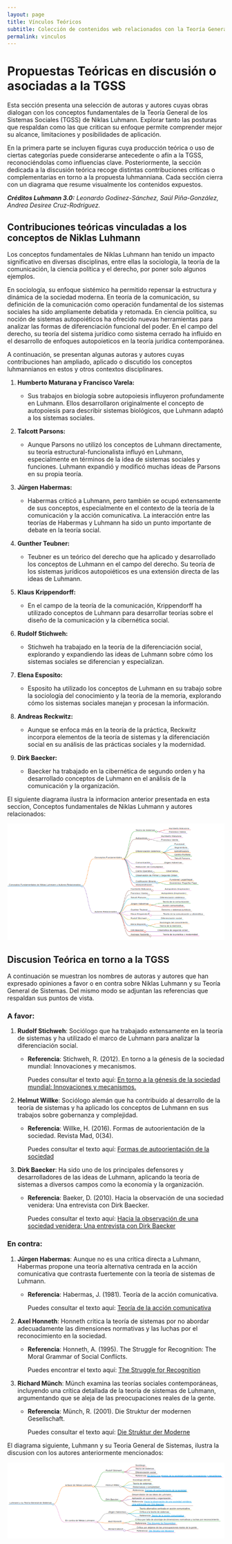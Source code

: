 ```yaml
---
layout: page
title: Vínculos Teóricos
subtitle: Colección de contenidos web relacionados con la Teoría General de Sistemas Sociales de Niklas Luhmann 
permalink: vinculos
---
```


# Propuestas Teóricas en discusión o asociadas a la TGSS 

Esta sección presenta una selección de autoras y autores cuyas obras dialogan con los conceptos fundamentales de la Teoría General de los Sistemas Sociales (TGSS) de Niklas Luhmann. Explorar tanto las posturas que respaldan como las que critican su enfoque permite comprender mejor su alcance, limitaciones y posibilidades de aplicación.   

En la primera parte se incluyen figuras cuya producción teórica o uso de ciertas categorías puede considerarse antecedente o afín a la TGSS, reconociéndolas como influencias clave. Posteriormente, la sección dedicada a la discusión teórica recoge distintas contribuciones críticas o complementarias en torno a la propuesta luhmanniana. Cada sección cierra con un diagrama que resume visualmente los contenidos expuestos.   

***Créditos Luhmann 3.0:** Leonardo Godínez-Sánchez, Saúl Piña-González, Andrea Desiree Cruz-Rodríguez.*   

## Contribuciones teóricas vinculadas a los conceptos de Niklas Luhmann  

Los conceptos fundamentales de Niklas Luhmann han tenido un impacto significativo en diversas disciplinas, entre ellas la sociología, la teoría de la comunicación, la ciencia política y el derecho, por poner solo algunos ejemplos.  

En sociología, su enfoque sistémico ha permitido repensar la estructura y dinámica de la sociedad moderna. En teoría de la comunicación, su definición de la comunicación como operación fundamental de los sistemas sociales ha sido ampliamente debatida y retomada. En ciencia política, su noción de sistemas autopoiéticos ha ofrecido nuevas herramientas para analizar las formas de diferenciación funcional del poder. En el campo del derecho, su teoría del sistema jurídico como sistema cerrado ha influido en el desarrollo de enfoques autopoieticos en la teoría jurídica contemporánea.  

A continuación, se presentan algunas autoras y autores cuyas contribuciones han ampliado, aplicado o discutido los conceptos luhmannianos en estos y otros contextos disciplinares.

1. **Humberto Maturana y Francisco Varela:**
   - Sus trabajos en biología sobre autopoiesis influyeron profundamente en Luhmann. Ellos desarrollaron originalmente el concepto de autopoiesis para describir sistemas biológicos, que Luhmann adaptó a los sistemas sociales.


2. **Talcott Parsons:**
   - Aunque Parsons no utilizó los conceptos de Luhmann directamente, su teoría estructural-funcionalista influyó en Luhmann, especialmente en términos de la idea de sistemas sociales y funciones. Luhmann expandió y modificó muchas ideas de Parsons en su propia teoría.


3. **Jürgen Habermas:**
   - Habermas criticó a Luhmann, pero también se ocupó extensamente de sus conceptos, especialmente en el contexto de la teoría de la comunicación y la acción comunicativa. La interacción entre las teorías de Habermas y Luhmann ha sido un punto importante de debate en la teoría social.


4. **Gunther Teubner:**
   - Teubner es un teórico del derecho que ha aplicado y desarrollado los conceptos de Luhmann en el campo del derecho. Su teoría de los sistemas jurídicos autopoiéticos es una extensión directa de las ideas de Luhmann.


5. **Klaus Krippendorff:**
   - En el campo de la teoría de la comunicación, Krippendorff ha utilizado conceptos de Luhmann para desarrollar teorías sobre el diseño de la comunicación y la cibernética social.


6. **Rudolf Stichweh:**
   - Stichweh ha trabajado en la teoría de la diferenciación social, explorando y expandiendo las ideas de Luhmann sobre cómo los sistemas sociales se diferencian y especializan.


7. **Elena Esposito:**
   - Esposito ha utilizado los conceptos de Luhmann en su trabajo sobre la sociología del conocimiento y la teoría de la memoria, explorando cómo los sistemas sociales manejan y procesan la información.


8. **Andreas Reckwitz:**
   - Aunque se enfoca más en la teoría de la práctica, Reckwitz incorpora elementos de la teoría de sistemas y la diferenciación social en su análisis de las prácticas sociales y la modernidad.


9. **Dirk Baecker:**
   - Baecker ha trabajado en la cibernética de segundo orden y ha desarrollado conceptos de Luhmann en el análisis de la comunicación y la organización.


El siguiente diagrama ilustra la informacion anterior presentada en esta seccion, Conceptos fundamentales de Niklas Luhmann y autores relacionados:

![Diagrama](https://github.com/rosariorogel/luhmann/blob/main/assets/img/Conceptos%20fundamentales%20Luhmann.png.png?raw=true)



## Discusion Teórica en torno a la TGSS

A continuación se muestran los nombres de autoras y autores que han expresado opiniones a favor o en contra sobre Niklas Luhmann y su Teoría General de Sistemas. Del mismo modo se adjuntan las referencias que respaldan sus puntos de vista.

### A favor:

1. **Rudolf Stichweh**: Sociólogo que ha trabajado extensamente en la teoría de sistemas y ha utilizado el marco de Luhmann para analizar la diferenciación social.
   - **Referencia**: Stichweh, R. (2012).  En torno a la génesis de la sociedad mundial: Innovaciones y mecanismos.

     Puedes consultar el texto aquí: [En torno a la génesis de la sociedad mundial: Innovaciones y mecanismos.](https://revistamad.uchile.cl/index.php/RMAD/article/view/18892)


2. **Helmut Willke**: Sociólogo alemán que ha contribuido al desarrollo de la teoría de sistemas y ha aplicado los conceptos de Luhmann en sus trabajos sobre gobernanza y complejidad.
   - **Referencia**: Willke, H. (2016). Formas de autoorientación de la sociedad. Revista Mad, 0(34).

     Puedes consultar el texto aquí: [Formas de autoorientación de la sociedad](https://revistamad.uchile.cl/index.php/RMAD/article/view/40608)


3. **Dirk Baecker**: Ha sido uno de los principales defensores y desarrolladores de las ideas de Luhmann, aplicando la teoría de sistemas a diversos campos como la economía y la organización.
   - **Referencia**: Baeker, D. (2010). Hacia la observación de una sociedad venidera: Una entrevista con Dirk Baecker.

     Puedes consultar el texto aquí:  [Hacia la observación de una sociedad venidera: Una entrevista con Dirk Baecker](https://revistamad.uchile.cl/index.php/RMAD/article/view/27347)


### En contra:

1. **Jürgen Habermas**: Aunque no es una crítica directa a Luhmann, Habermas propone una teoría alternativa centrada en la acción comunicativa que contrasta fuertemente con la teoría de sistemas de Luhmann.
   - **Referencia**: Habermas, J. (1981). Teoría de la acción comunicativa.

     Puedes consultar el texto aquí:  [Teoría de la acción comunicativa](https://pics.unison.mx/doctorado/wp-content/uploads/2020/05/Teoria-de_la_accion_comunicativa-Habermas-Jurgen.pdf)


2. **Axel Honneth**: Honneth critica la teoría de sistemas por no abordar adecuadamente las dimensiones normativas y las luchas por el reconocimiento en la sociedad.
   - **Referencia**: Honneth, A. (1995). The Struggle for Recognition: The Moral Grammar of Social Conflicts.

     Puedes encontrar el texto aquí: [The Struggle for Recognition](https://cristianorodriguesdotcom.wordpress.com/wp-content/uploads/2013/06/honneth.pdf)


3. **Richard Münch**: Münch examina las teorías sociales contemporáneas, incluyendo una crítica detallada de la teoría de sistemas de Luhmann, argumentando que se aleja de las preocupaciones reales de la gente.
   - **Referencia**: Münch, R. (2001). Die Struktur der modernen Gesellschaft.

     Puedes consultar el texto aquí: [Die Struktur der Moderne](https://www.suhrkamp.de/buch/richard-muench-die-struktur-der-moderne-t-9783518576878)


El diagrama siguiente, Luhmann y su Teoria General de Sistemas, ilustra la discusion con los autores anteriormente mencionados:

![Diagrama](https://github.com/rosariorogel/luhmann/blob/main/assets/img/A%20favor%20o%20en%20contra%20de%20Luhmann.png.png?raw=true)
